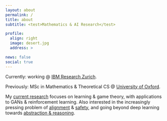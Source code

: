 ```yaml
---
layout: about
permalink: /
title: about
subtitle: <test>Mathematics & AI Research</test>

profile:
  align: right
  image: desert.jpg
  address: >

news: false
social: true
---
```


Currently: working @ <a href='https://research.ibm.com/people/alistair-letcher'>IBM Research Zurich</a>.

Previously: MSc in Mathematics & Theoretical CS @ <a href='https://www.ox.ac.uk/admissions/graduate/courses/msc-mathematics-and-foundations-computer-science'>University of Oxford</a>.

My [current research](https://aletcher.github.io/publications/) focuses on learning & game theory, with applications to GANs & reinforcement learning. Also interested in the increasingly pressing problem of [alignment](https://www.alignmentforum.org/) & [safety](https://arxiv.org/pdf/1606.06565.pdf), and going beyond deep learning towards [abstraction & reasoning](https://github.com/fchollet/ARC).

<!---
My [research](https://aletcher.github.io/publications/) focuses on learning & game theory, with applications to GANs & reinforcement learning. Also interested in moving beyond deep learning towards abstraction & reasoning, as well as the increasingly pressing problem of alignment & safety.

[Bachelor thesis](https://aletcher.github.io/assets/pdf/bsc_thesis.pdf) in algebraic number theory and my [master thesis](https://aletcher.github.io/assets/pdf/msc_thesis.pdf) on differentiable games.
-->
